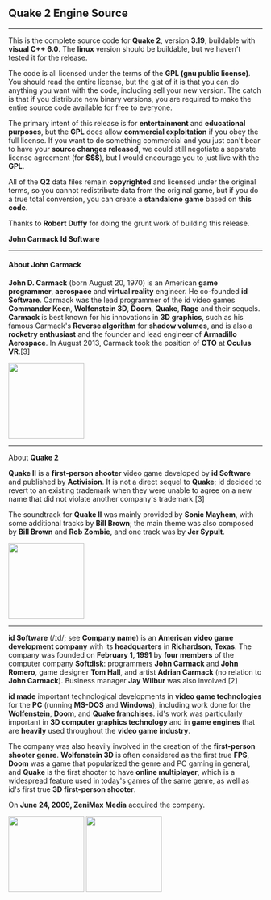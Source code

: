 ## Quake 2 Engine Source
-----------------------

This is the complete source code for **Quake 2**, version **3.19**, buildable with
**visual C++ 6.0**.  The **linux** version should be buildable, but we haven't
tested it for the release.

The code is all licensed under the terms of the **GPL (gnu public license)**.  
You should read the entire license, but the gist of it is that you can do 
anything you want with the code, including sell your new version.  The catch 
is that if you distribute new binary versions, you are required to make the 
entire source code available for free to everyone.

The primary intent of this release is for **entertainment** and **educational 
purposes**, but the **GPL** does allow **commercial exploitation** if you obey the 
full license.  If you want to do something commercial and you just can't bear 
to have your **source changes released**, we could still negotiate a separate 
license agreement (for **$$$**), but I would encourage you to just live with the 
**GPL**.

All of the **Q2** data files remain **copyrighted** and licensed under the 
original terms, so you cannot redistribute data from the original game, but if 
you do a true total conversion, you can create a **standalone game** based on 
**this code**.

Thanks to **Robert Duffy** for doing the grunt work of building this release.

**John Carmack**
**Id Software**

---

#### About **John Carmack**

**John D. Carmack** (born August 20, 1970) is an American **game programmer**, **aerospace** and **virtual reality** engineer. He co-founded **id Software**. Carmack was the lead programmer of the id video games **Commander Keen**, **Wolfenstein 3D**, **Doom**, **Quake**, **Rage** and their sequels. **Carmack** is best known for his innovations in **3D graphics**, such as his famous Carmack's **Reverse algorithm** for **shadow volumes**, and is also a **rocketry enthusiast** and the founder and lead engineer of **Armadillo Aerospace**. In August 2013, Carmack took the position of **CTO** at **Oculus VR**.[3]

<img src="https://upload.wikimedia.org/wikipedia/commons/d/dc/John_Carmack_GDC_2010.jpg" width="150">

---

About **Quake 2**

**Quake II** is a **first-person shooter** video game developed by **id Software** and published by **Activision**. It is not a direct sequel to **Quake**; id decided to revert to an existing trademark when they were unable to agree on a new name that did not violate another company's trademark.[3]

The soundtrack for **Quake II** was mainly provided by **Sonic Mayhem**, with some additional tracks by **Bill Brown**; the main theme was also composed by **Bill Brown** and **Rob Zombie**, and one track was by **Jer Sypult**.

<img src="https://upload.wikimedia.org/wikipedia/en/b/b5/Quake2box.jpg" width="150">

---

**id Software** (/ɪd/; see **Company name**) is an **American video game development company** with its **headquarters** in **Richardson, Texas**. The company was founded on **February 1, 1991** by **four members** of the computer company **Softdisk**: programmers **John Carmack** and **John Romero**, game designer **Tom Hall**, and artist **Adrian Carmack** (no relation to **John Carmack**). Business manager **Jay Wilbur** was also involved.[2]

**id made** important technological developments in **video game technologies** for the **PC** (running **MS-DOS** and **Windows**), including work done for the **Wolfenstein**, **Doom**, and **Quake franchises**. id's work was particularly important in **3D computer graphics technology** and in **game engines** that are **heavily** used throughout the **video game industry**.

The company was also heavily involved in the creation of the **first-person shooter genre**. **Wolfenstein 3D** is often considered as the first true **FPS**, **Doom** was a game that popularized the genre and PC gaming in general, and **Quake** is the first shooter to have **online multiplayer**, which is a widespread feature used in today's games of the same genre, as well as id's first true **3D first-person shooter**.

On **June 24, 2009, ZeniMax Media** acquired the company.

<img src="http://retrocdn.net/images/6/6d/IdSoftware_logo.svg" width="150">

<img src="http://tesall.ru/uploads/imgs/pre_1378816134__zenimax_media_inc_logo.jpg" width="150">
